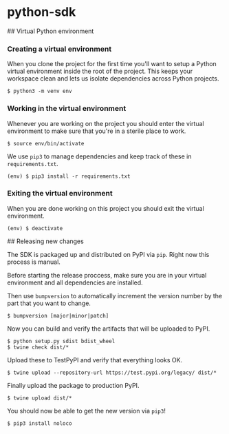 # python-sdk

## Virtual Python environment

### Creating a virtual environment

When you clone the project for the first time you'll want to setup a Python virtual environment inside the root of the project. This keeps your workspace clean and lets us isolate dependencies across Python projects.

```
$ python3 -m venv env
```

### Working in the virtual environment

Whenever you are working on the project you should enter the virtual environment to make sure that you're in a sterile place to work.

```
$ source env/bin/activate
```

We use `pip3` to manage dependencies and keep track of these in `requirements.txt`.

```
(env) $ pip3 install -r requirements.txt
```

### Exiting the virtual environment

When you are done working on this project you should exit the virtual environment.

```
(env) $ deactivate
```

## Releasing new changes

The SDK is packaged up and distributed on PyPI via `pip`. Right now this process is manual.

Before starting the release proccess, make sure you are in your virtual environment and all dependencies are installed.

Then use `bumpversion` to automatically increment the version number by the part that you want to change.

```
$ bumpversion [major|minor|patch]
```

Now you can build and verify the artifacts that will be uploaded to PyPI.

```
$ python setup.py sdist bdist_wheel
$ twine check dist/*
```

Upload these to TestPyPI and verify that everything looks OK.

```
$ twine upload --repository-url https://test.pypi.org/legacy/ dist/*
```

Finally upload the package to production PyPI.

```
$ twine upload dist/*
```

You should now be able to get the new version via `pip3`!

```
$ pip3 install noloco
```
